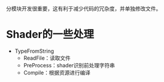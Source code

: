 分模块开发很重要，这有利于减少代码的冗杂度，并单独修改文件。
# Shader的一些处理
* TypeFromString
	* ReadFile：读取文件
	* PreProcess：shader识别前处理字符串
	* Compile：根据资源进行编译